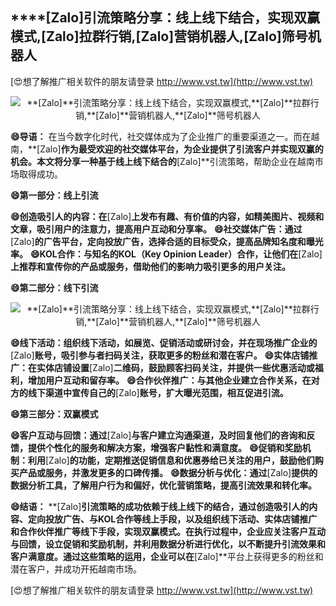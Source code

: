 ## ****[Zalo]**引流策略分享：线上线下结合，实现双赢模式,**[Zalo]**拉群行销,**[Zalo]**营销机器人,**[Zalo]**筛号机器人**

[😍想了解推广相关软件的朋友请登录 http://www.vst.tw](http://www.vst.tw)

 <center><img src="https://vst.tw/MP4/tuiguang/png/4.png" alt="**[Zalo]**引流策略分享：线上线下结合，实现双赢模式,**[Zalo]**拉群行销,**[Zalo]**营销机器人,**[Zalo]**筛号机器人"></center>

**😄导语：**
在当今数字化时代，社交媒体成为了企业推广的重要渠道之一。而在越南，**[Zalo]**作为最受欢迎的社交媒体平台，为企业提供了引流客户并实现双赢的机会。本文将分享一种基于线上线下结合的**[Zalo]**引流策略，帮助企业在越南市场取得成功。

**😄第一部分：线上引流**

**😄创造吸引人的内容：在**[Zalo]**上发布有趣、有价值的内容，如精美图片、视频和文章，吸引用户的注意力，提高用户互动和分享率。**
**😄社交媒体广告：通过**[Zalo]**的广告平台，定向投放广告，选择合适的目标受众，提高品牌知名度和曝光率。**
**😄KOL合作：与知名的KOL（Key Opinion Leader）合作，让他们在**[Zalo]**上推荐和宣传你的产品或服务，借助他们的影响力吸引更多的用户关注。**

**😄第二部分：线下引流**

 <center><img src="https://vst.tw/MP4/tuiguang/png/8.png" alt="**[Zalo]**引流策略分享：线上线下结合，实现双赢模式,**[Zalo]**拉群行销,**[Zalo]**营销机器人,**[Zalo]**筛号机器人"></center>

**😄线下活动：组织线下活动，如展览、促销活动或研讨会，并在现场推广企业的**[Zalo]**账号，吸引参与者扫码关注，获取更多的粉丝和潜在客户。**
**😄实体店铺推广：在实体店铺设置**[Zalo]**二维码，鼓励顾客扫码关注，并提供一些优惠活动或福利，增加用户互动和留存率。**
**😄合作伙伴推广：与其他企业建立合作关系，在对方的线下渠道中宣传自己的**[Zalo]**账号，扩大曝光范围，相互促进引流。**

**😄第三部分：双赢模式**

**😄客户互动与回馈：通过**[Zalo]**与客户建立沟通渠道，及时回复他们的咨询和反馈，提供个性化的服务和解决方案，增强客户黏性和满意度。**
**😄促销和奖励机制：利用**[Zalo]**的功能，定期推送促销信息和优惠券给已关注的用户，鼓励他们购买产品或服务，并激发更多的口碑传播。**
**😄数据分析与优化：通过**[Zalo]**提供的数据分析工具，了解用户行为和偏好，优化营销策略，提高引流效果和转化率。**

**😄结语：**
**[Zalo]**引流策略的成功依赖于线上线下的结合，通过创造吸引人的内容、定向投放广告、与KOL合作等线上手段，以及组织线下活动、实体店铺推广和合作伙伴推广等线下手段，实现双赢模式。在执行过程中，企业应关注客户互动与回馈，设立促销和奖励机制，并利用数据分析进行优化，以不断提升引流效果和客户满意度。通过这些策略的运用，企业可以在**[Zalo]**平台上获得更多的粉丝和潜在客户，并成功开拓越南市场。

[😍想了解推广相关软件的朋友请登录 http://www.vst.tw](http://www.vst.tw)



